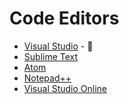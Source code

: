 # Code Editors

- [Visual Studio](https://code.visualstudio.com/) - 💖
- [Sublime Text](https://www.sublimetext.com/)
- [Atom](https://atom.io)
- [Notepad++](https://notepad-plus-plus.org/downloads/)
- [Visual Studio Online](https://vscode.dev/)